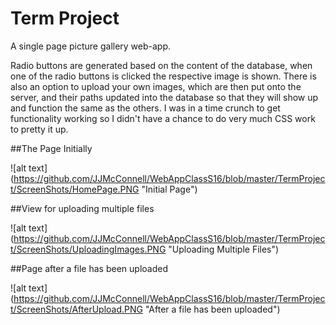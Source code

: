 # Term Project

A single page picture gallery web-app. 

Radio buttons are generated based on the content of the database, when one of the radio buttons is clicked the respective image is shown. There is also an option to upload your own images, which are then put onto the server, and their paths updated into the database so that they will show up and function the same as the others. I was in a time crunch to get functionality working so I didn't have a chance to do very much CSS work to pretty it up. 

##The Page Initially

![alt text] (https://github.com/JJMcConnell/WebAppClassS16/blob/master/TermProject/ScreenShots/HomePage.PNG "Initial Page")

##View for uploading multiple files

![alt text] (https://github.com/JJMcConnell/WebAppClassS16/blob/master/TermProject/ScreenShots/UploadingImages.PNG "Uploading Multiple Files")

##Page after a file has been uploaded

![alt text] (https://github.com/JJMcConnell/WebAppClassS16/blob/master/TermProject/ScreenShots/AfterUpload.PNG "After a file has been uploaded")

